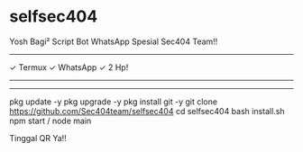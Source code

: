 # selfsec404
Yosh Bagi² Script Bot WhatsApp Spesial Sec404 Team!!

-------------------

✓ Termux
✓ WhatsApp
✓ 2 Hp!

-------------------

-------------------

pkg update -y
pkg upgrade -y
pkg install git -y
git clone https://github.com/Sec404team/selfsec404
cd selfsec404
bash install.sh
npm start / node main

Tinggal QR Ya!!

